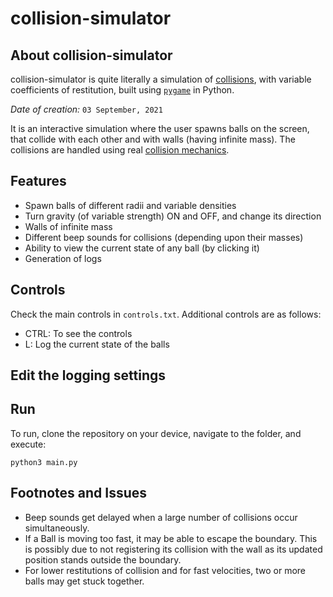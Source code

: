 # collision-simulator

## About collision-simulator

collision-simulator is quite literally a simulation of [collisions](https://en.wikipedia.org/wiki/Collision), with variable coefficients of restitution, built using [`pygame`](https://www.pygame.org/docs/) in Python.

*Date of creation:* `03 September, 2021`

It is an interactive simulation where the user spawns balls on the screen, that collide with each other and with walls (having infinite mass). The collisions are handled using real [collision mechanics](https://www.lehman.edu/faculty/anchordoqui/chapter15.pdf).

## Features

- Spawn balls of different radii and variable densities
- Turn gravity (of variable strength) ON and OFF, and change its direction
- Walls of infinite mass
- Different beep sounds for collisions (depending upon their masses)
- Ability to view the current state of any ball (by clicking it)
- Generation of logs

## Controls

Check the main controls in `controls.txt`. Additional controls are as follows:
- CTRL: To see the controls
- L: Log the current state of the balls

## Edit the logging settings

## Run

To run, clone the repository on your device, navigate to the folder, and execute:

```
python3 main.py
```

## Footnotes and Issues

- Beep sounds get delayed when a large number of collisions occur simultaneously.
- If a Ball is moving too fast, it may be able to escape the boundary. This is possibly due to not registering its collision with the wall as its updated position stands outside the boundary.
- For lower restitutions of collision and for fast velocities, two or more balls may get stuck together.
